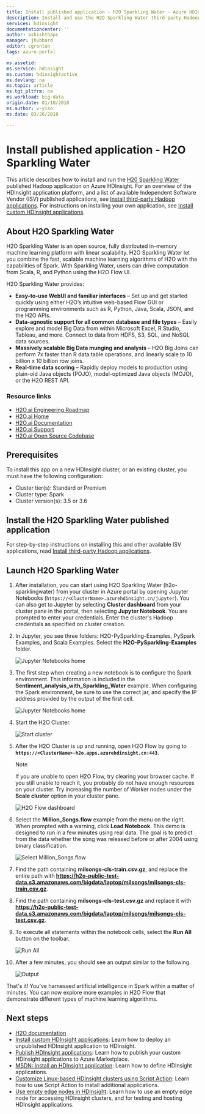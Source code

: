 ```yaml
---
title: Install published application - H2O Sparkling Water - Azure HDInsight
description: Install and use the H2O Sparkling Water third-party Hadoop application.
services: hdinsight
documentationcenter: ''
author: ashishthaps
manager: jhubbard
editor: cgronlun
tags: azure-portal

ms.assetid: 
ms.service: hdinsight
ms.custom: hdinsightactive
ms.devlang: na
ms.topic: article
ms.tgt_pltfrm: na
ms.workload: big-data
origin.date: 01/10/2018
ms.author: v-yiso
ms.date: 03/26/2018

---
```

# Install published application - H2O Sparkling Water

This article describes how to install and run the [H20 Sparkling Water](http://www.h2o.ai/) published Hadoop application on Azure HDInsight. For an overview of the HDInsight application platform, and a list of available Independent Software Vendor (ISV) published applications, see [Install third-party Hadoop applications](hdinsight-apps-install-applications.md). For instructions on installing your own application, see [Install custom HDInsight applications](hdinsight-apps-install-custom-applications.md).

## About H2O Sparkling Water

H2O Sparkling Water is an open source, fully distributed in-memory machine learning platform with linear scalability. H2O Sparkling Water let you combine the fast, scalable machine learning algorithms of H2O with the capabilities of Spark. With Sparkling Water, users can drive computation from Scala, R, and Python using the H2O Flow UI.

H2O Sparkling Water provides:

* **Easy-to-use WebUI and familiar interfaces** – Set up and get started quickly using either H2O’s intuitive web-based Flow GUI or programming environments such as R, Python, Java, Scala, JSON, and the H2O APIs.
* **Data-agnostic support for all common database and file types** – Easily explore and model Big Data from within Microsoft Excel, R Studio, Tableau, and more. Connect to data from HDFS, S3, SQL, and NoSQL data sources.
* **Massively scalable Big Data munging and analysis** – H2O Big Joins can perform 7x faster than R data.table operations, and linearly scale to 10 billion x 10 billion row joins.
* **Real-time data scoring** – Rapidly deploy models to production using plain-old Java objects (POJO), model-optimized Java objects (MOJO), or the H2O REST API.

### Resource links

* [H2O.ai Engineering Roadmap](https://jira.h2o.ai/)
* [H2O.ai Home](http://www.h2o.ai/)
* [H2O.ai Documentation](http://docs.h2o.ai/)
* [H2O.ai Support](https://support.h2o.ai/)
* [H2O.ai Open Source Codebase](https://github.com/h2oai/)

## Prerequisites

To install this app on a new HDInsight cluster, or an existing cluster, you must have the following configuration:

* Cluster tier(s): Standard or Premium
* Cluster type: Spark
* Cluster version(s): 3.5 or 3.6

## Install the H2O Sparkling Water published application

For step-by-step instructions on installing this and other available ISV applications, read [Install third-party Hadoop applications](hdinsight-apps-install-applications.md).

## Launch H2O Sparkling Water

1. After installation, you can start using H2O Sparkling Water (h2o-sparklingwater) from your cluster in Azure portal by opening Jupyter Notebooks (`https://<ClusterName>.azurehdinsight.cn/jupyter`). You can also get to Jupyter by selecting **Cluster dashboard** from your cluster pane in the portal, then selecting **Jupyter Notebook**. You are prompted to enter your credentials. Enter the cluster's Hadoop credentials as specified on cluster creation.

2. In Jupyter, you see three folders: H2O-PySparkling-Examples, PySpark Examples, and Scala Examples. Select the **H2O-PySparkling-Examples** folder.

    ![Jupyter Notebooks home](./media/hdinsight-apps-install-h2o/jupyter-home.png)

3. The first step when creating a new notebook is to configure the Spark environment. This information is included in the **Sentiment_analysis_with_Sparkling_Water** example. When configuring the Spark environment, be sure to use the correct jar, and specify the IP address provided by the output of the first cell.

    ![Jupyter Notebooks home](./media/hdinsight-apps-install-h2o/spark-config.png)

4. Start the H2O Cluster.

    ![Start cluster](./media/hdinsight-apps-install-h2o/start-cluster.png)

5. After the H2O Cluster is up and running, open H2O Flow by going to **`https://<ClusterName>-h2o.apps.azurehdinsight.cn:443`**.

    > [!NOTE]
    > If you are unable to open H2O Flow, try clearing your browser cache. If you still unable to reach it, you probably do not have enough resources on your cluster. Try increasing the number of Worker nodes under the **Scale cluster** option in your cluster pane.

    ![H2O Flow dashboard](./media/hdinsight-apps-install-h2o/h2o-flow.png)

6. Select the **Million_Songs.flow** example from the menu on the right. When prompted with a warning, click **Load Notebook**. This demo is designed to run in a few minutes using real data. The goal is to predict from the data whether the song was released before or after 2004 using binary classification.

    ![Select Million_Songs.flow](./media/hdinsight-apps-install-h2o/million-songs.png)

7. Find the path containing **milsongs-cls-train.csv.gz**, and replace the entire path with **https://h2o-public-test-data.s3.amazonaws.com/bigdata/laptop/milsongs/milsongs-cls-train.csv.gz**.

8. Find the path containing **milsongs-cls-test.csv.gz** and replace it with **https://h2o-public-test-data.s3.amazonaws.com/bigdata/laptop/milsongs/milsongs-cls-test.csv.gz**.

9. To execute all statements within the notebook cells, select the **Run All** button on the toolbar.

    ![Run All](./media/hdinsight-apps-install-h2o/run-all.png)

10. After a few minutes, you should see an output similar to the following.

    ![Output](./media/hdinsight-apps-install-h2o/output.png)

That's it! You've harnessed artificial intelligence in Spark within a matter of minutes. You can now explore more examples in H2O Flow that demonstrate different types of machine learning algorithms.

## Next steps

* [H2O documentation](http://docs.h2o.ai/h2o/latest-stable/h2o-docs/index.html)
* [Install custom HDInsight applications](hdinsight-apps-install-custom-applications.md): Learn how to deploy an unpublished HDInsight application to HDInsight.
* [Publish HDInsight applications](hdinsight-apps-publish-applications.md): Learn how to publish your custom HDInsight applications to Azure Marketplace.
* [MSDN: Install an HDInsight application](https://msdn.microsoft.com/library/mt706515.aspx): Learn how to define HDInsight applications.
* [Customize Linux-based HDInsight clusters using Script Action](hdinsight-hadoop-customize-cluster-linux.md): Learn how to use Script Action to install additional applications.
* [Use empty edge nodes in HDInsight](hdinsight-apps-use-edge-node.md): Learn how to use an empty edge node for accessing HDInsight clusters, and for testing and hosting HDInsight applications.
